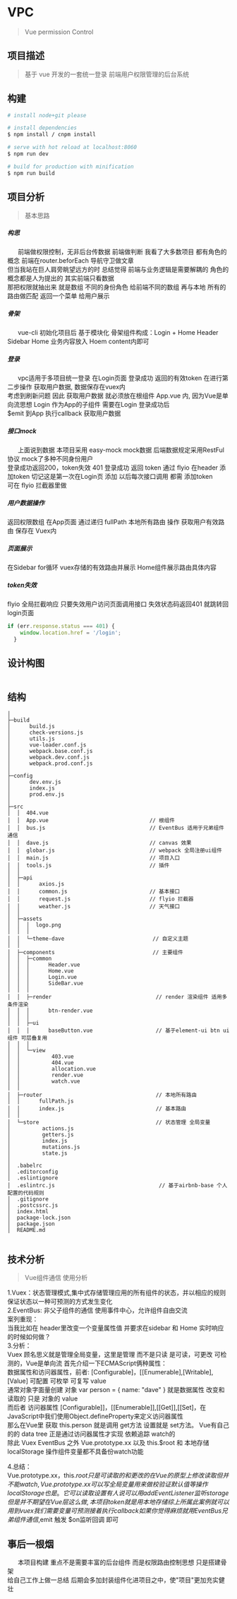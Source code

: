 # VPC

> Vue permission Control

## 项目描述
> 基于 vue 开发的一套统一登录 前端用户权限管理的后台系统 

## 构建

``` bash
# install node+git please

# install dependencies
$ npm install / cnpm install

# serve with hot reload at localhost:8060
$ npm run dev

# build for production with minification
$ npm run build

```
## 项目分析
> 基本思路
##### 构思
&nbsp;&nbsp;&nbsp;&nbsp;&nbsp;&nbsp;前端做权限控制，无非后台传数据 前端做判断 我看了大多数项目 都有角色的概念 前端在router.beforEach 导航守卫做文章    
但当我站在巨人肩旁眺望远方的时 总结觉得 前端与业务逻辑是需要解耦的 角色的概念都是人为提出的 其实前端只看数据    
那把权限就抽出来 就是数组 不同的身份角色 给前端不同的数组 再与本地 所有的路由做匹配 返回一个菜单 给用户展示  
  
##### 骨架
&nbsp;&nbsp;&nbsp;&nbsp;&nbsp;&nbsp;vue-cli 初始化项目后 基于模块化 骨架组件构成：Login + Home Header Sidebar Home  业务内容放入 Hoem content内即可  

##### 登录   
&nbsp;&nbsp;&nbsp;&nbsp;&nbsp;&nbsp;vpc适用于多项目统一登录 在Login页面 登录成功 返回的有效token 在进行第二步操作 获取用户数据, 数据保存在vuex内    
考虑到刷新问题 因此 获取用户数据 就必须放在根组件 App.vue 内, 因为Vue是单向流思想 Login 作为App的子组件 需要在Login 登录成功后    
$emit 到App 执行callback 获取用户数据     

##### 接口mock
&nbsp;&nbsp;&nbsp;&nbsp;&nbsp;&nbsp;上面说到数据 本项目采用 easy-mock mock数据 后端数据规定采用RestFul协议 mock了多种不同身份用户  
登录成功返回200，token失效 401 登录成功 返回 token 通过 flyio 在header 添加token 切记这是第一次在Login页 添加 以后每次接口调用 都需 添加token  
可在 flyio 拦截器里做


##### 用户数据操作
返回权限数组 在App页面 通过递归 fullPath 本地所有路由 操作 获取用户有效路由 保存在 Vuex内

##### 页面展示
在Sidebar for循环 vuex存储的有效路由并展示  Home组件展示路由具体内容  

##### token失效
flyio 全局拦截响应 只要失效用户访问页面调用接口 失效状态码返回401 就跳转回login页面  
```js
if (err.response.status === 401) {
    window.location.href = '/login';
  } 
```

    
## 设计构图
<img alt="" src="./screenshots/index.png"/>


## 结构
```
│          
├─build
│      build.js
│      check-versions.js
│      utils.js
│      vue-loader.conf.js
│      webpack.base.conf.js
│      webpack.dev.conf.js
│      webpack.prod.conf.js
│      
├─config
│      dev.env.js
│      index.js
│      prod.env.js
│      
├─src
│  │  404.vue
│  │  App.vue                                // 根组件
│  │  bus.js                                 // EventBus 适用于兄弟组件 通信
│  │  dave.js                                // canvas 效果
│  │  globar.js                              // webpack 全局注册ui组件
│  │  main.js                                // 项目入口
│  │  tools.js                               // 插件
│  │  
│  ├─api                            
│  │      axios.js
│  │      common.js                          // 基本接口
│  │      request.js                         // flyio 拦截器
│  │      weather.js                         // 天气接口
│  │      
│  ├─assets                                  
│  │  │  logo.png 
│  │  │   
│  │  └─theme-dave                            // 自定义主题
│  │              
│  ├─components                               // 主要组件
│  │  ├─common
│  │  │      Header.vue
│  │  │      Home.vue
│  │  │      Login.vue
│  │  │      SideBar.vue
│  │  │      
│  │  ├─render                                 // render 渲染组件 适用多条件渲染
│  │  │      btn-render.vue
│  │  │      
│  │  ├─ui
│  │  │      baseButton.vue                    // 基于element-ui btn ui组件 可层叠复用
│  │  │      
│  │  └─view
│  │          403.vue
│  │          404.vue
│  │          allocation.vue
│  │          render.vue
│  │          watch.vue
│  │          
│  ├─router                                    // 本地所有路由
│  │      fullPath.js
│  │      index.js                             // 基本路由
│  │      
│  └─store                                     // 状态管理 全局变量
│          actions.js
│          getters.js
│          index.js
│          mutations.js
│          state.js
│          
│  .babelrc
│  .editorconfig
│  .eslintignore
│  .eslintrc.js                                 // 基于airbnb-base 个人配置的代码规则
│  .gitignore
│  .postcssrc.js
│  index.html
│  package-lock.json
│  package.json
│  README.md
            
```


## 技术分析
> Vue组件通信 使用分析  


1.Vuex：状态管理模式,集中式存储管理应用的所有组件的状态，并以相应的规则保证状态以一种可预测的方式发生变化  
2.EventBus: 非父子组件的通信 使用事件中心，允许组件自由交流  
案列重现：  
当我比如在 header里改变一个变量属性值 并要求在sidebar 和 Home 实时响应的时候如何做？    
3.分析：  
Vuex 顾名思义就是管理全局变量，这里是管理 而不是只读 是可读，可更改 可检测的，Vue是单向流 首先介绍一下ECMAScript俩种属性：    
数据属性和访问器属性，前者: [Configurable]，[[Enumerable],[Writable],[Value] 可配置 可枚举 可复写 value  
通常对象字面量创建 对象 var person = { name: "dave" } 就是数据属性 改变和读取的 只是 对象的 value  
而后者 访问器属性 [Configurable]]，[[Enumerable]],[[Get]],[[Set]，在JavaScript中我们使用Object.defineProperty来定义访问器属性  
那么在Vue里 获取 this.person 就是调用 get方法  设置就是 set方法。 Vue有自己的的 data tree 正是通过访问器属性才实现 依赖追踪 watch的  
除此 Vuex EventBus 之外 Vue.prototype.xx 以及 this.$root  和 本地存储 localStorage 操作组件变量都不具备份watch功能  

4.总结：    
Vue.prototype.xx，this.$root 只是可读取的 和更改的 在Vue的原型上修改读取 但并不能watch, Vue.prototype.xx 可以写全局变量 用来做 校验证 默认值 等操作  
localStorage 也是。它可以读取设置 有人说可以用addEventListener 监听storage 但是并不期望在Vue层这么做,本项目 token 就是用 本地存储    
综上所属  此案例就可以用到vuex  我们需要变量可预测 接着执行callback    
如果你觉得麻烦 就用EventBus 兄弟组件通信,$emit 触发 $on监听回调 即可  


## 事后一根烟
&nbsp;&nbsp;&nbsp;&nbsp;&nbsp;&nbsp;本项目构建 重点不是需要丰富的后台组件 而是权限路由控制思想 只是搭建骨架  
给自己工作上做一总结 后期会多加封装组件化进项目之中，使"项目"更加充实健壮
